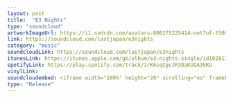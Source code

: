 ```yaml
---
layout: post
title:  "E3 Nights"
type: "soundcloud"
artworkImageUrl: https://i1.sndcdn.com/avatars-000275225414-net7uf-t500x500.jpg
link: https://soundcloud.com/lastjapan/e3nights
category: "music"
soundcloudLink: https://soundcloud.com/lastjapan/e3nights
itunesLink: https://itunes.apple.com/gb/album/e3-nights-single/id1028132705 
spotifyLink: https://play.spotify.com/track/1rK6sqCgcJR38aKUQA3UKU
vinylLink: 
soundcloudembed: <iframe width="100%" height="20" scrolling="no" frameborder="no" src="https://w.soundcloud.com/player/?url=https%3A//api.soundcloud.com/tracks/217635809&amp;color=ff5500&amp;inverse=false&amp;auto_play=false&amp;show_user=true"></iframe>
type: "Release"
---
```

